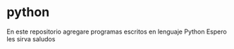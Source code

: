 # python
En este repositorio agregare programas escritos en lenguaje Python
Espero les sirva saludos
